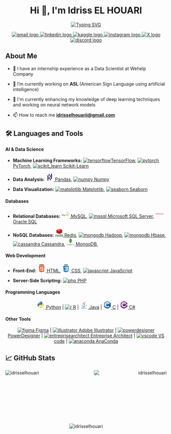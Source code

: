 
<h1 align="center">Hi 👋, I'm Idriss EL HOUARI</h1>

<p align="center">
    <a align="center" href="https://git.io/typing-svg">
        <img src="https://readme-typing-svg.demolab.com?font=Fira+Code&pause=1000&random=false&width=215&lines=+++Data+Scientist;Python+Developer;Frontend+Developer" alt="Typing SVG" />
    </a>
</p>

<p align="center">
    <a href="mailto:idrisselhouarii@gmail.com" target="_blank">
        <img src="https://img.shields.io/static/v1?message=Gmail&logo=gmail&label=&color=D14836&logoColor=white&labelColor=&style=for-the-badge" height="25" alt="gmail logo"  />
    </a>
  <a href="https://linkedin.com/in/idrisselhouari" target="_blank">
        <img src="https://img.shields.io/static/v1?message=LinkedIn&logo=linkedin&label=&color=0077B5&logoColor=white&labelColor=&style=for-the-badge" height="25" alt="linkedin logo"  />
  </a>
  <a href="https://www.kaggle.com/idrisselhouari" target="_blank">
      <img src="https://img.shields.io/static/v1?message=Kaggle&logo=Kaggle&label=&color=rgb(32, 190, 255)&logoColor=white&labelColor=&style=for-the-badge" height="25" alt="kaggle logo"  />
  </a>
  <a href="https://instagram.com/idrisselhouari" target="_blank">
        <img src="https://img.shields.io/static/v1?message=Instagram&logo=instagram&label=&color=E4405F&logoColor=white&labelColor=&style=for-the-badge" height="25" alt="instagram logo"  />
  </a>
  <a href="https://twitter.com/idrisselhouari" target="_blank">
      <img src="https://img.shields.io/static/v1?message=X&logo=X&label=&color=black&logoColor=white&labelColor=&style=for-the-badge" height="25" alt="X logo"  />
  </a>
  <a href="https://discord.gg/#8103" target="_blank">
      <img src="https://img.shields.io/static/v1?message=Discord&logo=discord&label=&color=7289DA&logoColor=white&labelColor=&style=for-the-badge" height="25" alt="discord logo"  />
  </a>
</p>


## About Me
- 📄 I have an internship experience as a Data Scientist at Wehelp Company

- 🔭 I’m currently working on <span><strong>ASL </strong></span>(American Sign Language using artificial intelligence)

- 🌱 I'm currently enhancing my knowledge of deep learning techniques and working on neural network models

- 📫 How to reach me **idrisselhouarii@gmail.com**


## 🛠 Languages and Tools


#### AI & Data Science
- **Machine Learning Frameworks:** <a href="https://www.tensorflow.org" target="_blank" rel="noreferrer"> <img src="https://www.vectorlogo.zone/logos/tensorflow/tensorflow-icon.svg" alt="tensorflow" height="25"/>TensorFlow</a>,
 <a href="https://pytorch.org/" target="_blank" rel="noreferrer"> <img src="https://www.vectorlogo.zone/logos/pytorch/pytorch-icon.svg" alt="pytorch" height="25"/> PyTorch</a>,
  <a href="https://scikit-learn.org/" target="_blank" rel="noreferrer"> <img src="https://upload.wikimedia.org/wikipedia/commons/0/05/Scikit_learn_logo_small.svg" alt="scikit_learn" height="25"/> Scikit-Learn</a>

- **Data Analysis:** <a href="https://pandas.pydata.org/" target="_blank" rel="noreferrer"> <img src="https://raw.githubusercontent.com/devicons/devicon/2ae2a900d2f041da66e950e4d48052658d850630/icons/pandas/pandas-original.svg" alt="pandas" height="25"/> Pandas</a>, <a href="https://numpy.org/" target="_blank" rel="noreferrer"><img src="https://cdn.jsdelivr.net/gh/devicons/devicon/icons/numpy/numpy-original.svg" alt="numpy"  height="25"/> Numpy</a>
- **Data Visualization:** <a href="https://matplotlib.org/" target="_blank" rel="noreferrer"><img src="https://matplotlib.org/_static/images/documentation.svg" alt="matplotlib" height="25"/> Matplotlib</a>, 
<a href="https://seaborn.pydata.org/" target="_blank" rel="noreferrer"> <img src="https://seaborn.pydata.org/_images/logo-mark-lightbg.svg" alt="seaborn" height="25"/> Seaborn</a>

#### Databases
- **Relational Databases:** <a href="https://www.mysql.com/" target="_blank" rel="noreferrer"> <img src="https://raw.githubusercontent.com/devicons/devicon/master/icons/mysql/mysql-original-wordmark.svg" alt="mysql" height="25"/> MySQL</a>, 
<a href="https://www.microsoft.com/en-us/sql-server" target="_blank" rel="noreferrer"> <img src="https://www.svgrepo.com/show/303229/microsoft-sql-server-logo.svg" alt="mssql" height="25"/> Microsoft SQL Server</a>, 
<a href="https://www.oracle.com/" target="_blank" rel="noreferrer"> <img src="https://raw.githubusercontent.com/devicons/devicon/master/icons/oracle/oracle-original.svg" alt="oracle" height="25"/> Oracle SQL</a> 

- **NoSQL Databases:** <a href="https://redis.io" target="_blank" rel="noreferrer"> <img src="https://raw.githubusercontent.com/devicons/devicon/master/icons/redis/redis-original-wordmark.svg" alt="redis" height="25"/> Redis</a>, <a href="https://hadoop.apache.org/" target="_blank" rel="noreferrer"><img src="https://upload.wikimedia.org/wikipedia/commons/thumb/3/38/Hadoop_logo_new.svg/langfr-220px-Hadoop_logo_new.svg.png" alt="mongodb" height="25"/> Hadoop</a>, <a href="https://hbase.apache.org/" target="_blank" rel="noreferrer"><img src="https://hbase.apache.org/images/hbase_logo_with_orca_large.png" alt="mongodb" height="25"/> Hbase</a>,
<a href="https://cassandra.apache.org/" target="_blank" rel="noreferrer"> <img src="https://www.vectorlogo.zone/logos/apache_cassandra/apache_cassandra-icon.svg" alt="cassandra" height="25"/> Cassandra</a>, 
<a href="https://www.mongodb.com/" target="_blank" rel="noreferrer"> <img src="https://raw.githubusercontent.com/devicons/devicon/master/icons/mongodb/mongodb-original-wordmark.svg" alt="mongodb" height="25"/> MongoDB</a>, 

#### Web Development
- **Front-End:** <a href="https://www.w3.org/html/" target="_blank" rel="noreferrer"><img src="https://raw.githubusercontent.com/devicons/devicon/master/icons/html5/html5-original-wordmark.svg" alt="html5" height="25"/> HTML</a>, 
<a href="https://www.w3schools.com/css/" target="_blank" rel="noreferrer"><img src="https://raw.githubusercontent.com/devicons/devicon/master/icons/css3/css3-original-wordmark.svg" alt="css3" height="25"/> CSS</a>, <a href="https://developer.mozilla.org/en-US/docs/Web/JavaScript" target="_blank" rel="noreferrer"><img src="https://cdn.jsdelivr.net/gh/devicons/devicon/icons/javascript/javascript-original.svg" height="25" alt="javascript"/> JavaScript</a>

- **Server-Side Scripting:** <a href="https://www.php.net/" target="_blank" rel="noreferrer"><img src="https://cdn.jsdelivr.net/gh/devicons/devicon/icons/php/php-original.svg" height="25" alt="php"/> PHP</a>

#### Programming Languages
<p align="center">
    <a href="https://www.python.org" target="_blank" rel="noreferrer"> <img src="https://raw.githubusercontent.com/devicons/devicon/master/icons/python/python-original.svg" alt="python" height="25"/> Python</a> | 
    <a href="https://www.r-project.org/" target="_blank" rel="noreferrer"><img src="https://cdn.jsdelivr.net/gh/devicons/devicon/icons/r/r-original.svg" height="25" alt="r"/> R</a> | 
    <a href="https://www.java.com" target="_blank" rel="noreferrer"> <img src="https://raw.githubusercontent.com/devicons/devicon/master/icons/java/java-original.svg" alt="java" height="25"/> Java</a> | 
    <a href="https://www.cprogramming.com/" target="_blank" rel="noreferrer"> <img src="https://raw.githubusercontent.com/devicons/devicon/master/icons/c/c-original.svg" alt="c" height="25"/> C</a> | 
    <a href="https://www.w3schools.com/cs/" target="_blank" rel="noreferrer"> <img src="https://raw.githubusercontent.com/devicons/devicon/master/icons/csharp/csharp-original.svg" alt="csharp" height="25"/> C#</a>
</p>

#### Other Tools
<p align="center">
    <a href="https://www.figma.com/" target="_blank" rel="noreferrer"><img src="https://cdn.jsdelivr.net/gh/devicons/devicon/icons/figma/figma-original.svg" height="25" alt="figma"/> Figma</a> | 
    <a href="https://www.adobe.com/products/illustrator.html" target="_blank" rel="noreferrer"><img src="https://cdn.jsdelivr.net/gh/devicons/devicon/icons/illustrator/illustrator-plain.svg" height="25" alt="illustrator"/> Adobe Illustrator</a> | 
    <a href="https://www.powerdesigner.biz/" target="_blank" rel="noreferrer"><img src="https://www.powerdesigner.biz/images/logo-powerdesigner.png" height="25" alt="powerdesigner"/> PowerDesigner</a> | 
    <a href="https://sparxsystems.com/" target="_blank" rel="noreferrer"><img src="https://encrypted-tbn0.gstatic.com/images?q=tbn:ANd9GcT1ssO04hAPSLkfrAdA3FelBMpwBd0bYybi_qsxC9Gn&s" height="25" alt="entreprisearchitect"/> Entreprise Architect</a> |
    <a href="https://code.visualstudio.com/" target="_blank" rel="noreferrer"><img src="https://cdn.jsdelivr.net/gh/devicons/devicon/icons/vscode/vscode-original.svg" height="25" alt="vscode"/> VS code</a> | 
    <a href="https://www.anaconda.com/" target="_blank" rel="noreferrer"><img src="https://cdn.jsdelivr.net/gh/devicons/devicon/icons/anaconda/anaconda-original.svg" height="25" alt="anaconda"/> AnaConda</a>
<p>

## 📈 GitHub Stats

<p align="left">
    <img width="45%" height="165px" align="left" src="https://github-readme-stats.vercel.app/api?username=idrisselhouari&show_icons=true&include_all_commits=true&hide_border=true" alt="idrisselhouari" />
</p>

<p align="right">
    <img width="45%" height="165px" align="right" src="https://github-readme-stats.vercel.app/api/top-langs/?username=idrisselhouari&layout=compact&hide_border=true" alt="idrisselhouari" />
</p>

<p align="center" >
  <img width="50%" align="center" src="https://github-readme-streak-stats.herokuapp.com/?user=idrisselhouari" alt="idrisselhouari" />
</p>
